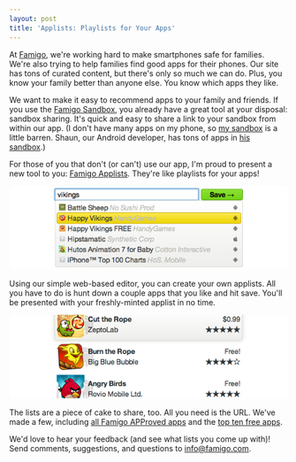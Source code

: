 ```yaml
---
layout: post
title: 'Applists: Playlists for Your Apps'
---
```


At [Famigo][1], we're working hard to make smartphones safe for
families. We're also trying to help families find good apps for
their phones. Our site has tons of curated content, but there's
only so much we can do. Plus, you know your family better than
anyone else. You know which apps they like.

We want to make it easy to recommend apps to your family and
friends. If you use the [Famigo Sandbox][2], you already have a
great tool at your disposal: sandbox sharing. It's quick and easy
to share a link to your sandbox from within our app. (I don't have
many apps on my phone, so [my sandbox][3] is a little barren. Shaun,
our Android developer, has tons of apps in [his sandbox][4].)

For those of you that don't (or can't) use our app, I'm proud to
present a new tool to you: [Famigo Applists][5]. They're like
playlists for your apps!

![Screenshot of creating an applist][6]

Using our simple web-based editor, you can create your own applists.
All you have to do is hunt down a couple apps that you like and hit
save. You'll be presented with your freshly-minted applist in no
time.

![Screenshot of an applist][7]

The lists are a piece of cake to share, too. All you need is the
URL. We've made a few, including [all Famigo APProved apps][8] and
the [top ten free apps][9].

We'd love to hear your feedback (and see what lists you come up
with)! Send comments, suggestions, and questions to [info@famigo.com][10].

[1]: http://www.famigo.com/
[2]: https://play.google.com/store/apps/details?id=com.famigo.sandbox
[3]: http://www.famigo.com/family/TkhYNRMsAG1JYT0fCBMNASkZZW0CbCxa/sandbox/
[4]: http://www.famigo.com/family/TkhYNRMsAjpJYT0fCBMNASkZZW0CbC1W/sandbox/
[5]: http://www.famigo.com/applists/
[6]: /static/images/2011-11-02-applist-creation.png
[7]: /static/images/2011-11-02-applist.png
[8]: http://www.famigo.com/applists/4eb1f162cea0992b550121e2/
[9]: http://www.famigo.com/applists/4eb1f295cea0992b55012d6d/
[10]: mailto:info@famigo.com?subject=Famigo+Applists

